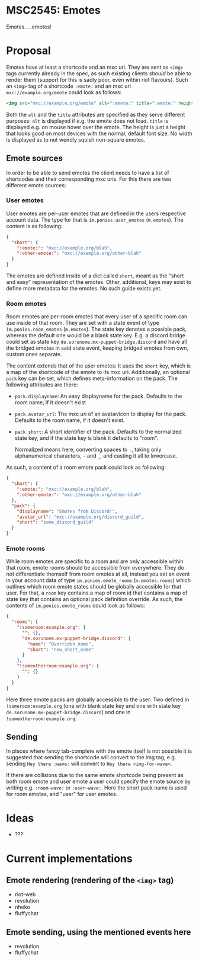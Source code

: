 # MSC2545: Emotes

Emotes.....emotes!

# Proposal
Emotes have at least a shortcode and an mxc uri. They are sent as `<img>` tags currently already in
the spec, as such existing clients *should* be able to render them (support for this is sadly poor,
even within riot flavours). Such an `<img>` tag of a shortcode `:emote:` and an mxc uri `mxc://example.org/emote`
could look as follows:

```html
<img src="mxc://example.org/emote" alt=":emote:" title=":emote:" height="32" />
```

Both the `alt` and the `title` attributes are specified as they serve different purposes: `alt` is
displayed if e.g. the emote does not load. `title` is displayed e.g. on mouse hover over the emote.
The height is just a height that looks good on most devices with the normal, default font size.
No width is displayed as to not weirdly squish non-square emotes.

## Emote sources
In order to be able to send emotes the client needs to have a list of shortcodes and their corresponding
mxc uris. For this there are two different emote sources:

### User emotes
User emotes are per-user emotes that are defined in the users respective account data. The type for that
is `im.ponies.user_emotes` (`m.emotes`). The content is as following:

```json
{
  "short": {
    ":emote:": "mxc://example.org/blah",
    ":other-emote:": "mxc://example.org/other-blah"
  }
}
```

The emotes are defined inside of a dict called `short`, meant as the "short and easy" representation
of the emotes. Other, additional, keys may exist to define more metadata for the emotes. No such
guide exists yet.

### Room emotes
Room emotes are per-room emotes that every user of a specific room can use inside of that room. They
are set with a state event of type `im.ponies.room_emotes` (`m.emotes`). The state key denotes a possible
pack, whereas the default one would be a blank state key. E.g. a discord bridge could set as state key
`de.sorunome.mx-puppet-bridge.discord` and have all the bridged emotes in said state event, keeping
bridged emotes from own, custom ones separate.

The content extends that of the user emotes: It uses the `short` key, which is a map of the shortcode
of the emote to its mxc uri. Additionally, an optional `pack` key can be set, which defines meta-information
on the pack. The following attributes are there:

 - `pack.displayname`: An easy displayname for the pack. Defaults to the room name, if it doesn't exist
 - `pack.avatar_url`: The mxc uri of an avatar/icon to display for the pack. Defaults to the room name,
   if it doesn't exist.
 - `pack.short`: A short identifier of the pack. Defaults to the normalized state key, and if the state
   key is blank it defaults to "room".
   
   Normalized means here, converting spaces to `-`, taking only alphanumerical characters, `-` and `_`,
   and casting it all to lowercase.

As such, a content of a room emote pack could look as following:

```json
{
  "short": {
    ":emote:": "mxc://example.org/blah",
    ":other-emote:": "mxc://example.org/other-blah"
  },
  "pack": {
    "displayname": "Emotes from Discord!",
    "avatar_url": "mxc://example.org/discord_guild",
    "short": "some_discord_guild"
  }
}
```

### Emote rooms
While room emotes are specific to a room and are only accessible within that room, emote rooms should
be accessible from everywhere. They do not differentiate themself from room emotes at all, instead you
set an event in your account data of type `im.ponies.emote_rooms` (`m.emotes.rooms`) which outlines
which room emote states should be globally accessible for that user. For that, a `room` key contains
a map of room id that contains a map of state key that contains an optional pack definition override.
As such, the contents of `im.ponies.emote_rooms` could look as follows:

```json
{
  "rooms": {
    "!someroom:example.org": {
      "": {},
      "de.sorunome.mx-puppet-bridge.discord": {
        "name": "Overriden name",
        "short": "new_short_name"
      }
    },
    "!someotherroom:example.org": {
      "": {}
    }
  }
}
```

Here three emote packs are globally accessible to the user: Two defined in `!someroom:example.org`
(one with blank state key and one with state key `de.sorunome.mx-puppet-bridge.discord`) and one in
`!someotherroom:example.org`.

## Sending
In places where fancy tab-complete with the emote itself is not possible it is suggested that sending
the shortcode will convert to the img tag, e.g. sending `Hey there :wave:` will convert to `Hey there <img-for-wave>`.

If there are collisions due to the same emote shortcode being present as both room emote and user emote
a user could specify the emote source by writing e.g. `:room~wave:` or `:user~wave:`. Here the short
pack name is used for room emotes, and "user" for user emotes.

# Ideas
 - ???

# Current implementations
## Emote rendering (rendering of the `<img>` tag)
 - riot-web
 - revolution
 - nheko
 - fluffychat
## Emote sending, using the mentioned events here
 - revolution
 - fluffychat
